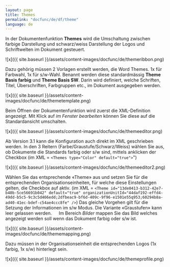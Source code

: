 ```yaml
---
layout: page
title: Themes
permalink: "docfunc/de/df/theme"
language: de
---
```


In der Dokumentenfunktion **Themes** wird die Umschaltung zwischen farbige Darstellung und schwarz/weiss Darstellung der Logos und Schriftwelten im Dokument gesteuert.

![x]({{ site.baseurl }}/assets/content-images/docfunc/de/themeribbon.png)
 
Dazu gehörig müssen 2 Vorlagen erstellt werden, die Word Themes. 1x für Farbwahl, 1x für s/w-Wahl. Benannt werden diese standardmässig **Theme Basis farbig** und **Theme Basis SW**. Darin wird definiert, welche Schriften, Titel, Überschriften, Farbgruppen etc., im Dokument ausgegeben werden.
 
![x]({{ site.baseurl }}/assets/content-images/docfunc/de/themetemplate.png)

Beim Öffnen der Dokumentenfunktion wird zuerst die XML-Definition angezeigt. Mit Klick auf _im Fenster bearbeiten_ können Sie diese auf die Standardansicht umschalten. 

![x]({{ site.baseurl }}/assets/content-images/docfunc/de/themeeditor.png)
 
Ab Version 3.1 kann die Konfiguration auch direkt im XML geschrieben werden.
In den 3 Reitern (Farbe/Graustufe/Schwarz/Weiss) wählen Sie aus, ob Dokumente die Standards farbig oder s/w sind, mittels anklicken der Checkbox (im XML =  `<Themes type="Color" default="true">`")

![x]({{ site.baseurl }}/assets/content-images/docfunc/de/themeeditor2.png)
 
Wählen Sie das entsprechende «Theme» aus und setzen Sie für die entsprechenden Organisationseinheiten, für welche diese Einstellungen gelten, die Checkbox auf aktiv. 
(im XML = `<Theme id="13de0413-b312-42e7-b40b-5ce56691b042" default="true" organizationUnitId="44daf192-effd4-49dd-b5c5-9c3c5d466edd;2dfbeac9-bf6d-409c-9f96-e1501e55q953;60294b8a-ad40-41ec-bdef-c54ae4ccc8fe" />`) 
Das gleiche Vorgehen gilt für die Setzung der Informationen im s/w Modus. Die Variante «Graustufen» kann leer gelassen werden.
 
Im Bereich _Bilder_ mappen Sie das Bild welches angezeigt werden soll wenn das Dokument farbig oder s/w ist.

![x]({{ site.baseurl }}/assets/content-images/docfunc/de/thememapping.png) 

Dazu müssen in der Organisationseinheit die entsprechenden Logos (1x farbig, 1x s/w) hinterlegt sein.

![x]({{ site.baseurl }}/assets/content-images/docfunc/de/themeprofile.png)

